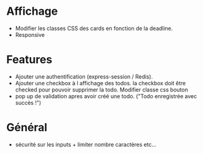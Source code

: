 # Affichage

- Modifier les classes CSS des cards en fonction de la deadline.
- Responsive

# Features

- Ajouter une authentification (express-session / Redis).
- Ajouter une checkbox à l affichage des todos. la checkbox doit être checked pour pouvoir supprimer la todo. Modifier classe css bouton
- pop up de validation apres avoir créé une todo.  ("Todo enregistrée avec succès !")

# Général

- sécurité sur les inputs + limiter nombre caractères etc...